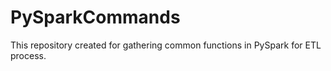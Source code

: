 # PySparkCommands
This repository created for gathering common functions in PySpark for ETL process.
